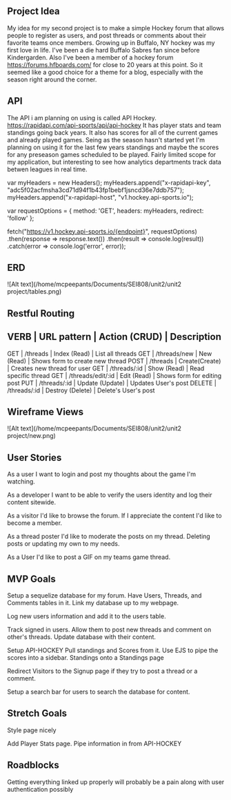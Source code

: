 Project Idea
-------------------------
My idea for my second project is to make a simple Hockey forum that allows people to register as users,
and post threads or comments about their favorite teams once members. Growing up in Buffalo, NY hockey 
was my first love in life. I've been a die hard Buffalo Sabres fan since before Kindergarden. Also I've 
been a member of a hockey forum https://forums.hfboards.com/ for close to 20 years at this point. So it
 seemed like a good choice for a theme for a blog, especially with the season right around the corner.


API
-------------------------
The API i am planning on using is called API Hockey. https://rapidapi.com/api-sports/api/api-hockey It has
player stats and team standings going back years. It also has scores for all of the current games and 
already played games. Seing as the season hasn't started yet I'm planning on using it for the last few years
standings and maybe the scores for any preseason games scheduled to be played. Fairly limited scope for my 
application, but interesting to see how analytics departments track data betwen leagues in real time.

var myHeaders = new Headers();
myHeaders.append("x-rapidapi-key", "adc5f02acfmsha3cd71d94f1b43fp1bebf1jsncd36e7ddb757");
myHeaders.append("x-rapidapi-host", "v1.hockey.api-sports.io");

var requestOptions = {
  method: 'GET',
  headers: myHeaders,
  redirect: 'follow'
};

fetch("https://v1.hockey.api-sports.io/{endpoint}", requestOptions)
  .then(response => response.text())
  .then(result => console.log(result))
  .catch(error => console.log('error', error));




ERD
-------------------------
![Alt text](/home/mcpeepants/Documents/SEI808/unit2/unit2 project/tables.png)



Restful Routing
-------------------------
VERB   |   URL pattern     |   Action (CRUD)  |    Description
------------------------------------------------------------------------
GET    | /threads          | Index (Read)     | List all threads
GET    | /threads/new      | New (Read)       | Shows form to create new thread
POST   | /threads          | Create(Create)   | Creates new thread for user
GET    | /threads/:id      | Show (Read)      | Read specific thread
GET    | /threads/edit/:id | Edit (Read)      | Shows form for editing post
PUT    | /threads/:id      | Update (Update)  | Updates User's post
DELETE | /threads/:id      | Destroy (Delete) | Delete's User's post


Wireframe Views
-------------------------
![Alt text](/home/mcpeepants/Documents/SEI808/unit2/unit2 project/new.png)






User Stories
-------------------------
As a user I want to login and post my thoughts about the game I'm watching.

As a developer I want to be able to verify the users identity and log their content sitewide.

As a visitor I'd like to browse the forum. If I appreciate the content I'd like to become a member.

As a thread poster I'd like to moderate the posts on my thread. Deleting posts or updating my own 
to my needs.

As a User I'd like to post a GIF on my teams game thread.


MVP Goals
-------------------------
Setup a sequelize database for my forum. Have Users, Threads, and Comments tables in it. Link my database up to my webpage.

Log new users information and add it to the users table.

Track signed in users. Allow them to post new threads and comment on other's threads. Update database with their content.

Setup API-HOCKEY Pull standings and Scores from it. Use EJS to pipe the scores into a sidebar. Standings onto a Standings page

Redirect Visitors to the Signup page if they try to post a thread or a comment.

Setup a search bar for users to search the database for content.


Stretch Goals
-------------------------
Style page nicely

Add Player Stats page. Pipe information in from API-HOCKEY


Roadblocks
-------------------------
Getting everything linked up properly will probably be a pain along with user authentication possibly
